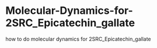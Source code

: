 # Molecular-Dynamics-for-2SRC_Epicatechin_gallate
how to do molecular dynamics for 2SRC_Epicatechin_gallate
